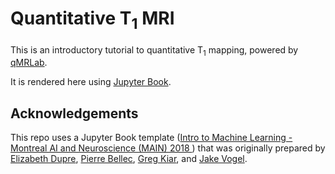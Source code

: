 # Quantitative T<sub>1</sub> MRI

This is an introductory tutorial to quantitative T<sub>1</sub> mapping, powered by [qMRLab](http://www.qmrlab.org).

It is rendered here using [Jupyter Book](https://github.com/jupyter/jupyter-book).

## Acknowledgements

This repo uses a Jupyter Book template ([Intro to Machine Learning - Montreal AI and Neuroscience (MAIN) 2018 ](https://github.com/brainhack101/introML-book)) that was originally prepared by 
[Elizabeth Dupre](https://elizabeth-dupre.com),
[Pierre Bellec](https://simexp.github.io/lab-website/),
[Greg Kiar](http://gkiar.me),
and [Jake Vogel](https://scholar.google.ca/citations?user=1m6yqlwAAAAJ&hl=en).

